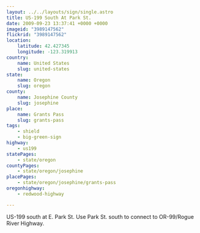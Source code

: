 ```yaml
---
layout: ../../layouts/sign/single.astro
title: US-199 South At Park St.
date: 2009-09-23 13:37:41 +0000 +0000
imageid: "3989147562"
flickrid: "3989147562"
location:
    latitude: 42.427345
    longitude: -123.319913
country:
    name: United States
    slug: united-states
state:
    name: Oregon
    slug: oregon
county:
    name: Josephine County
    slug: josephine
place:
    name: Grants Pass
    slug: grants-pass
tags:
    - shield
    - big-green-sign
highway:
    - us199
statePages:
    - state/oregon
countyPages:
    - state/oregon/josephine
placePages:
    - state/oregon/josephine/grants-pass
oregonhighway:
    - redwood-highway

---
```

US-199 south at E. Park St. Use Park St. south to connect to OR-99/Rogue River Highway.
